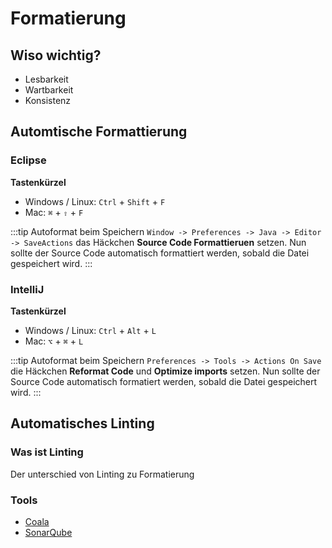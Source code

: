 # Formatierung

## Wiso wichtig?

- Lesbarkeit
- Wartbarkeit
- Konsistenz

## Automtische Formattierung

### Eclipse

**Tastenkürzel**

- Windows / Linux: `Ctrl` + `Shift` + `F`
- Mac: `⌘` + `⇧` + `F`

:::tip Autoformat beim Speichern
`Window -> Preferences -> Java -> Editor -> SaveActions` das Häckchen **Source Code Formattieruen** setzen.
Nun sollte der Source Code automatisch formattiert werden, sobald die Datei gespeichert wird.
:::

### IntelliJ

**Tastenkürzel**

- Windows / Linux: `Ctrl` + `Alt` + `L`
- Mac: `⌥` +  `⌘` + `L`

:::tip Autoformat beim Speichern
`Preferences -> Tools -> Actions On Save` die Häckchen **Reformat Code** und **Optimize imports** setzen.
Nun sollte der Source Code automatisch formatiert werden, sobald die Datei gespeichert wird.
:::

## Automatisches Linting 

### Was ist Linting

Der unterschied von Linting zu Formatierung

### Tools

- [Coala](https://github.com/coala/coala)
- [SonarQube](https://www.sonarqube.org)

